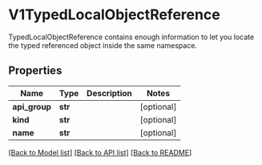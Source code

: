 # V1TypedLocalObjectReference

TypedLocalObjectReference contains enough information to let you locate the typed referenced object inside the same namespace.
## Properties
Name | Type | Description | Notes
------------ | ------------- | ------------- | -------------
**api_group** | **str** |  | [optional] 
**kind** | **str** |  | [optional] 
**name** | **str** |  | [optional] 

[[Back to Model list]](../README.md#documentation-for-models) [[Back to API list]](../README.md#documentation-for-api-endpoints) [[Back to README]](../README.md)


